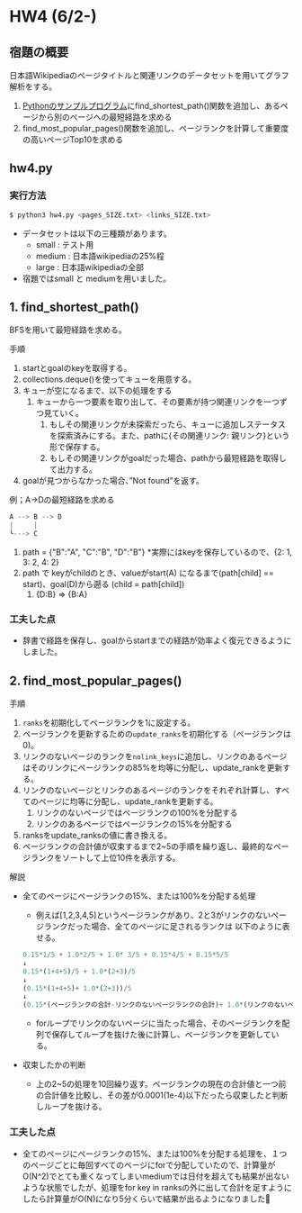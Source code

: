 # HW4 (6/2-)

## 宿題の概要

日本語Wikipediaのページタイトルと関連リンクのデータセットを用いてグラフ解析をする。

1. [Pythonのサンプルプログラム](https://github.com/xharaken/step2/blob/master/wikipedia.py)にfind_shortest_path()関数を追加し、あるページから別のページへの最短経路を求める
2. find_most_popular_pages()関数を追加し、ページランクを計算して重要度の高いページTop10を求める

## hw4.py

### 実行方法

```python
$ python3 hw4.py <pages_SIZE.txt> <links_SIZE.txt>
```

- データセットは以下の三種類があります。
    - small : テスト用
    - medium : 日本語wikipediaの25%程
    - large : 日本語wikipediaの全部
- 宿題ではsmall と mediumを用いました。

## 1. find_shortest_path()

BFSを用いて最短経路を求める。

手順

1. startとgoalのkeyを取得する。
2. collections.deque()を使ってキューを用意する。
3. キューが空になるまで、以下の処理をする
    1. キューから一つ要素を取り出して、その要素が持つ関連リンクを一つずつ見ていく。
        1. もしその関連リンクが未探索だったら、キューに追加しステータスを探索済みにする。また、pathに{その関連リンク: 親リンク}という形で保存する。
        2. もしその関連リンクがgoalだった場合、pathから最短経路を取得して出力する。
4. goalが見つからなかった場合、”Not found”を返す。

例；A->Dの最短経路を求める

```python
A --> B --> D
|     |
└---> C
```

1. path = {"B":"A", "C":"B", "D":"B"} *実際にはkeyを保存しているので、{2: 1, 3: 2, 4: 2}
2.  path で keyがchildのとき、valueがstart(A) になるまで(path[child] == start)、goal(D)から遡る (child = path[child])
    1. {D:B} ⇒ {B:A}

### 工夫した点

- 辞書で経路を保存し、goalからstartまでの経路が効率よく復元できるようにしました。

## 2. find_most_popular_pages()

手順

1. `ranks`を初期化してページランクを1に設定する。
2. ページランクを更新するための`update_ranks`を初期化する（ページランクは0)。
3. リンクのないページのランクを`nolink_keys`に追加し、リンクのあるページはそのリンクにページランクの85%を均等に分配し、update_rankを更新する。
4. リンクのないページとリンクのあるページのランクをそれぞれ計算し、すべてのページに均等に分配し、update_rankを更新する。
    1. リンクのないページではページランクの100%を分配する
    2. リンクのあるページではページランクの15%を分配する
5. ranksをupdate_ranksの値に書き換える。
6. ページランクの合計値が収束するまで2~5の手順を繰り返し、最終的なページランクをソートして上位10件を表示する。

解説

- 全てのページにページランクの15%、または100%を分配する処理
    - 例えば[1,2,3,4,5]というページランクがあり、2と3がリンクのないページランクだった場合、全てのページに足されるランクは 以下のように表せる。
    
    ```python
    0.15*1/5 + 1.0*2/5 + 1.0* 3/5 + 0.15*4/5 + 0.15*5/5
    ↓
    0.15*(1+4+5)/5 + 1.0*(2+3)/5
    ↓
    (0.15*(1+4+5)+ 1.0*(2+3))/5
    ↓
    (0.15*(ページランクの合計-リンクのないページランクの合計)+ 1.0*(リンクのないページランクの合計)/5
    ```
    
    - forループでリンクのないページに当たった場合、そのページランクを配列で保存してループを抜けた後に計算し、ページランクを更新している。
- 収束したかの判断
    - 上の2~5の処理を10回繰り返す。ページランクの現在の合計値と一つ前の合計値を比較し、その差が0.0001(1e-4)以下だったら収束したと判断しループを抜ける。

### 工夫した点

- 全てのページにページランクの15%、または100%を分配する処理を、１つのページごとに毎回すべてのページにforで分配していたので、計算量がO(N^2)でとても重くなってしまいmediumでは日付を超えても結果が出ないような状態でしたが、処理をfor key in ranksの外に出して合計を足すようにしたら計算量がO(N)になり5分くらいで結果が出るようになりました🎉
